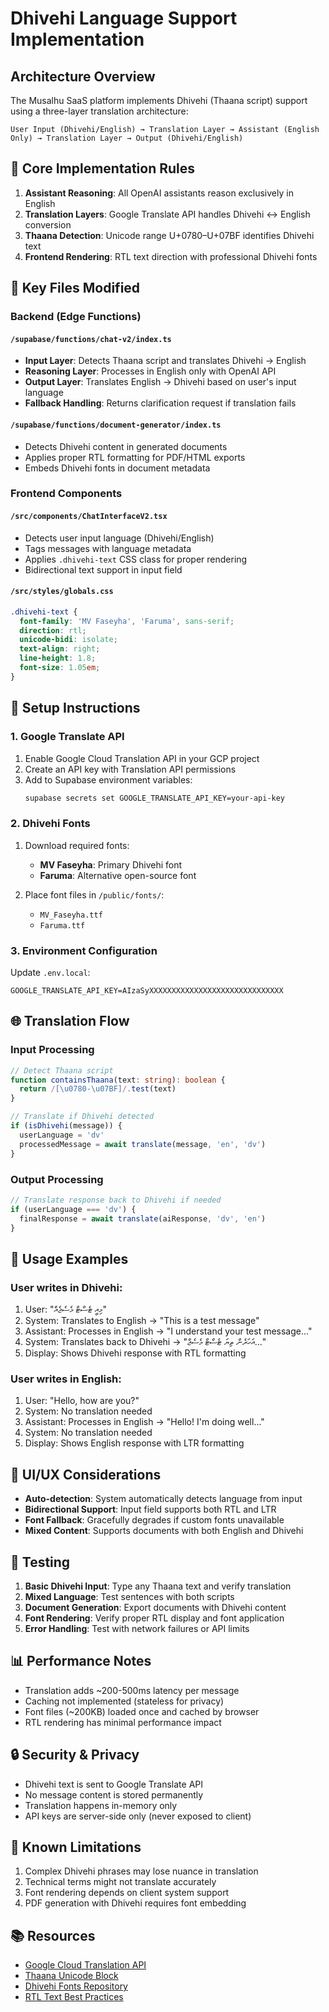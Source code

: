 # Dhivehi Language Support Implementation

## Architecture Overview

The Musalhu SaaS platform implements Dhivehi (Thaana script) support using a three-layer translation architecture:

```
User Input (Dhivehi/English) → Translation Layer → Assistant (English Only) → Translation Layer → Output (Dhivehi/English)
```

## 🔑 Core Implementation Rules

1. **Assistant Reasoning**: All OpenAI assistants reason exclusively in English
2. **Translation Layers**: Google Translate API handles Dhivehi ↔ English conversion
3. **Thaana Detection**: Unicode range U+0780–U+07BF identifies Dhivehi text
4. **Frontend Rendering**: RTL text direction with professional Dhivehi fonts

## 📁 Key Files Modified

### Backend (Edge Functions)

#### `/supabase/functions/chat-v2/index.ts`
- **Input Layer**: Detects Thaana script and translates Dhivehi → English
- **Reasoning Layer**: Processes in English only with OpenAI API
- **Output Layer**: Translates English → Dhivehi based on user's input language
- **Fallback Handling**: Returns clarification request if translation fails

#### `/supabase/functions/document-generator/index.ts`
- Detects Dhivehi content in generated documents
- Applies proper RTL formatting for PDF/HTML exports
- Embeds Dhivehi fonts in document metadata

### Frontend Components

#### `/src/components/ChatInterfaceV2.tsx`
- Detects user input language (Dhivehi/English)
- Tags messages with language metadata
- Applies `.dhivehi-text` CSS class for proper rendering
- Bidirectional text support in input field

#### `/src/styles/globals.css`
```css
.dhivehi-text {
  font-family: 'MV Faseyha', 'Faruma', sans-serif;
  direction: rtl;
  unicode-bidi: isolate;
  text-align: right;
  line-height: 1.8;
  font-size: 1.05em;
}
```

## 🔧 Setup Instructions

### 1. Google Translate API

1. Enable Google Cloud Translation API in your GCP project
2. Create an API key with Translation API permissions
3. Add to Supabase environment variables:
   ```bash
   supabase secrets set GOOGLE_TRANSLATE_API_KEY=your-api-key
   ```

### 2. Dhivehi Fonts

1. Download required fonts:
   - **MV Faseyha**: Primary Dhivehi font
   - **Faruma**: Alternative open-source font

2. Place font files in `/public/fonts/`:
   - `MV_Faseyha.ttf`
   - `Faruma.ttf`

### 3. Environment Configuration

Update `.env.local`:
```env
GOOGLE_TRANSLATE_API_KEY=AIzaSyXXXXXXXXXXXXXXXXXXXXXXXXXXXXXX
```

## 🌐 Translation Flow

### Input Processing
```typescript
// Detect Thaana script
function containsThaana(text: string): boolean {
  return /[\u0780-\u07BF]/.test(text)
}

// Translate if Dhivehi detected
if (isDhivehi(message)) {
  userLanguage = 'dv'
  processedMessage = await translate(message, 'en', 'dv')
}
```

### Output Processing
```typescript
// Translate response back to Dhivehi if needed
if (userLanguage === 'dv') {
  finalResponse = await translate(aiResponse, 'dv', 'en')
}
```

## 📝 Usage Examples

### User writes in Dhivehi:
1. User: "މިއީ ޓެސްޓް މެސެޖެއް"
2. System: Translates to English → "This is a test message"
3. Assistant: Processes in English → "I understand your test message..."
4. System: Translates back to Dhivehi → "އަހަރެން ތިޔަ ޓެސްޓް މެސެޖް..."
5. Display: Shows Dhivehi response with RTL formatting

### User writes in English:
1. User: "Hello, how are you?"
2. System: No translation needed
3. Assistant: Processes in English → "Hello! I'm doing well..."
4. System: No translation needed
5. Display: Shows English response with LTR formatting

## 🎨 UI/UX Considerations

- **Auto-detection**: System automatically detects language from input
- **Bidirectional Support**: Input field supports both RTL and LTR
- **Font Fallback**: Gracefully degrades if custom fonts unavailable
- **Mixed Content**: Supports documents with both English and Dhivehi

## 🚀 Testing

1. **Basic Dhivehi Input**: Type any Thaana text and verify translation
2. **Mixed Language**: Test sentences with both scripts
3. **Document Generation**: Export documents with Dhivehi content
4. **Font Rendering**: Verify proper RTL display and font application
5. **Error Handling**: Test with network failures or API limits

## 📊 Performance Notes

- Translation adds ~200-500ms latency per message
- Caching not implemented (stateless for privacy)
- Font files (~200KB) loaded once and cached by browser
- RTL rendering has minimal performance impact

## 🔒 Security & Privacy

- Dhivehi text is sent to Google Translate API
- No message content is stored permanently
- Translation happens in-memory only
- API keys are server-side only (never exposed to client)

## 🐛 Known Limitations

1. Complex Dhivehi phrases may lose nuance in translation
2. Technical terms might not translate accurately
3. Font rendering depends on client system support
4. PDF generation with Dhivehi requires font embedding

## 📚 Resources

- [Google Cloud Translation API](https://cloud.google.com/translate/docs)
- [Thaana Unicode Block](https://en.wikipedia.org/wiki/Thaana_(Unicode_block))
- [Dhivehi Fonts Repository](https://github.com/dhivehi/fonts)
- [RTL Text Best Practices](https://www.w3.org/International/articles/inline-bidi-markup/)